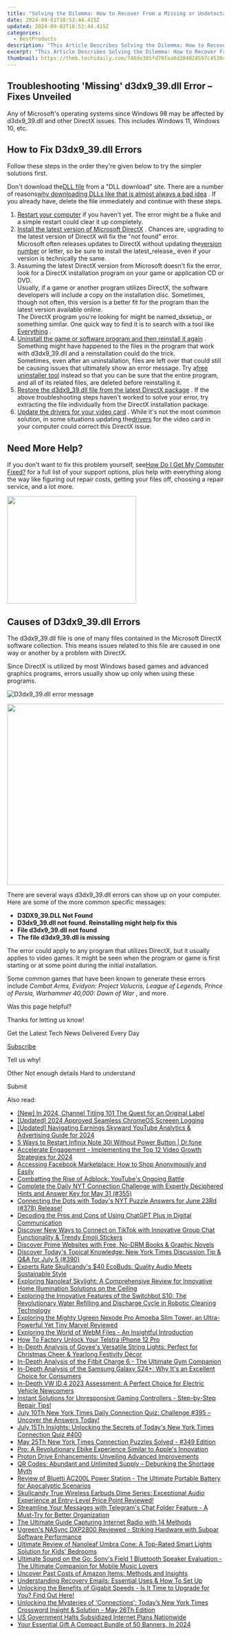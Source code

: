 ```yaml
---
title: "Solving the Dilemma: How to Recover From a Missing or Undetectable d3dx9_33.dll File"
date: 2024-09-01T18:53:44.415Z
updated: 2024-09-02T18:53:44.415Z
categories:
  - BestProducts
description: "This Article Describes Solving the Dilemma: How to Recover From a Missing or Undetectable d3dx9_33.dll File"
excerpt: "This Article Describes Solving the Dilemma: How to Recover From a Missing or Undetectable d3dx9_33.dll File"
thumbnail: https://thmb.techidaily.com/748de385fd78faa0d204024597c45304a88577256e08ed293c3cd91c5718eb11.jpg
---
```


## Troubleshooting 'Missing' d3dx9_39.dll Error – Fixes Unveiled
 Any of Microsoft's operating systems since Windows 98 may be affected by d3dx9\_39.dll and other DirectX issues. This includes Windows 11, Windows 10, etc.  

## How to Fix D3dx9\_39.dll Errors

 Follow these steps in the order they're given below to try the simpler solutions first.

 Don't download the[DLL file](https://www.lifewire.com/what-is-a-dll-file-2625852) from a "DLL download" site. There are a number of reasons[why downloading DLLs like that is almost always a bad idea](https://www.lifewire.com/important-reasons-not-to-download-dll-files-2624455) . If you already have, delete the file immediately and continue with these steps.

1. [Restart your computer](https://www.lifewire.com/how-to-reboot-a-computer-2624568) if you haven't yet. The error might be a fluke and a simple restart could clear it up completely.
2. [Install the latest version of Microsoft DirectX](https://www.lifewire.com/how-to-download-install-directx-2624489) . Chances are, upgrading to the latest version of DirectX will fix the "not found" error.  
 Microsoft often releases updates to DirectX without updating the[version number](https://www.lifewire.com/version-number-2626043) or letter, so be sure to install the latest_release_ even if your version is technically the same.
3. Assuming the latest DirectX version from Microsoft doesn't fix the error, look for a DirectX installation program on your game or application CD or DVD.  
 Usually, if a game or another program utilizes DirectX, the software developers will include a copy on the installation disc. Sometimes, though not often, this version is a better fit for the program than the latest version available online.  
 The DirectX program you're looking for might be named_dxsetup_ or something similar. One quick way to find it is to search with a tool like [Everything](https://www.voidtools.com/) .
4. [Uninstall the game or software program and then reinstall it again](https://www.lifewire.com/what-is-the-proper-way-to-reinstall-a-software-program-2624478) . Something might have happened to the files in the program that work with d3dx9\_39.dll and a reinstallation could do the trick.  
 Sometimes, even after an uninstallation, files are left over that could still be causing issues that ultimately show an error message. Try a[free uninstaller tool](https://www.lifewire.com/free-uninstaller-programs-2625188) instead so that you can be sure that the entire program, and all of its related files, are deleted before reinstalling it.
5. [Restore the d3dx9_39.dll file from the latest DirectX package](https://www.lifewire.com/how-to-restore-a-missing-directx-dll-file-2624516) . If the above troubleshooting steps haven't worked to solve your error, try extracting the file individually from the DirectX installation package.
6. [Update the drivers for your video card](https://www.lifewire.com/how-to-update-drivers-in-windows-2619214) . While it's not the most common solution, in some situations updating the[drivers](https://www.lifewire.com/what-is-a-device-driver-2625796) for the video card in your computer could correct this DirectX issue.

## Need More Help?

 If you don't want to fix this problem yourself, see[How Do I Get My Computer Fixed?](https://www.lifewire.com/how-do-i-get-my-computer-fixed-2625167) for a full list of your support options, plus help with everything along the way like figuring out repair costs, getting your files off, choosing a repair service, and a lot more.

<!-- affiliate ads begin -->
<a href="https://bluettius.sjv.io/c/5597632/2027209/17108" target="_top" id="2027209"><img src="//a.impactradius-go.com/display-ad/17108-2027209" border="0" alt="" width="300" height="250"/></a><img height="0" width="0" src="https://imp.pxf.io/i/5597632/2027209/17108" style="position:absolute;visibility:hidden;" border="0" />
<!-- affiliate ads end -->
## Causes of D3dx9\_39.dll Errors

 The d3dx9\_39.dll file is one of many files contained in the Microsoft DirectX software collection. This means issues related to this file are caused in one way or another by a problem with DirectX.

 Since DirectX is utilized by most Windows based games and advanced graphics programs, errors usually show up only when using these programs.

![D3dx9_39.dll error message](https://www.lifewire.com/thmb/31gMna-gNNmp9s94SfcwgeSvU_c=/1500x0/filters:no_upscale():max_bytes(150000):strip_icc():format(webp)/d3dx9_39-dll-error-message-59b27a1ec4124400107693a8.png)

<!-- affiliate ads begin -->
<a href="https://parisrhonecom.sjv.io/c/5597632/1896607/21553" target="_top" id="1896607"><img src="//a.impactradius-go.com/display-ad/21553-1896607" border="0" alt="" width="750" height="422"/></a><img height="0" width="0" src="https://imp.pxf.io/i/5597632/1896607/21553" style="position:absolute;visibility:hidden;" border="0" />
<!-- affiliate ads end -->
 There are several ways d3dx9\_39.dll errors can show up on your computer. Here are some of the more common specific messages:

* **D3DX9\_39.DLL Not Found**
* **D3dx9\_39.dll not found. Reinstalling might help fix this**
* **File d3dx9\_39.dll not found**
* **The file d3dx9\_39.dll is missing**

 The error could apply to any program that utilizes DirectX, but it usually applies to video games. It might be seen when the program or game is first starting or at some point during the initial installation.

 Some common games that have been known to generate these errors include _Combat Arms, Evidyon: Project Volucris, League of Legends, Prince of Persia, Warhammer 40,000: Dawn of War_ , and more.

Was this page helpful?

Thanks for letting us know!

 Get the Latest Tech News Delivered Every Day

[Subscribe](https://www.lifewire.com/#)

Tell us why!

 Other  Not enough details  Hard to understand

 Submit

<ins class="adsbygoogle"
     style="display:block"
     data-ad-format="autorelaxed"
     data-ad-client="ca-pub-7571918770474297"
     data-ad-slot="1223367746"></ins>



<ins class="adsbygoogle"
     style="display:block"
     data-ad-client="ca-pub-7571918770474297"
     data-ad-slot="8358498916"
     data-ad-format="auto"
     data-full-width-responsive="true"></ins>

<span class="atpl-alsoreadstyle">Also read:</span>
<div><ul>
<li><a href="https://youtube-sure.techidaily.com/n-2024-channel-titling-101-the-quest-for-an-original-label/"><u>[New] In 2024, Channel Titling 101  The Quest for an Original Label</u></a></li>
<li><a href="https://screen-video-capture.techidaily.com/updated-2024-approved-seamless-chromeos-screeen-logging/"><u>[Updated] 2024 Approved  Seamless ChromeOS Screeen Logging</u></a></li>
<li><a href="https://youtube-blog.techidaily.com/ed-navigating-earnings-skyward-youtube-analytics-and-advertising-guide-for-2024/"><u>[Updated] Navigating Earnings Skyward  YouTube Analytics & Advertising Guide for 2024</u></a></li>
<li><a href="https://phone-solutions.techidaily.com/5-ways-to-restart-infinix-note-30i-without-power-button-drfone-by-drfone-reset-android-reset-android/"><u>5 Ways to Restart Infinix Note 30i Without Power Button | Dr.fone</u></a></li>
<li><a href="https://youtube-docs.techidaily.com/erate-engagement-implementing-the-top-12-video-growth-strategies-for-2024/"><u>Accelerate Engagement - Implementing the Top 12 Video Growth Strategies for 2024</u></a></li>
<li><a href="https://techtrends.techidaily.com/accessing-facebook-marketplace-how-to-shop-anonymously-and-easily/"><u>Accessing Facebook Marketplace: How to Shop Anonymously and Easily</u></a></li>
<li><a href="https://techtrends.techidaily.com/combatting-the-rise-of-adblock-youtubes-ongoing-battle/"><u>Combatting the Rise of Adblock: YouTube's Ongoing Battle</u></a></li>
<li><a href="https://techtrends.techidaily.com/complete-the-daily-nyt-connection-challenge-with-expertly-deciphered-hints-and-answer-key-for-may-31-355/"><u>Complete the Daily NYT Connection Challenge with Expertly Deciphered Hints and Answer Key for May 31 (#355)</u></a></li>
<li><a href="https://techtrends.techidaily.com/connecting-the-dots-with-todays-nyt-puzzle-answers-for-june-23rd-378-release/"><u>Connecting the Dots with Today's NYT Puzzle Answers for June 23Rd (#378) Release!</u></a></li>
<li><a href="https://tech-revival.techidaily.com/decoding-the-pros-and-cons-of-using-chatgpt-plus-in-digital-communication/"><u>Decoding the Pros and Cons of Using ChatGPT Plus in Digital Communication</u></a></li>
<li><a href="https://techtrends.techidaily.com/discover-new-ways-to-connect-on-tiktok-with-innovative-group-chat-functionality-and-trendy-emoji-stickers/"><u>Discover New Ways to Connect on TikTok with Innovative Group Chat Functionality & Trendy Emoji Stickers</u></a></li>
<li><a href="https://techtrends.techidaily.com/discover-prime-websites-with-free-no-drm-books-and-graphic-novels/"><u>Discover Prime Websites with Free, No-DRM Books & Graphic Novels</u></a></li>
<li><a href="https://techtrends.techidaily.com/discover-todays-topical-knowledge-new-york-times-discussion-tip-and-qanda-for-july-5-390/"><u>Discover Today's Topical Knowledge: New York Times Discussion Tip & Q&A for July 5 (#390)</u></a></li>
<li><a href="https://techtrends.techidaily.com/experts-rate-skullcandys-40-ecobuds-quality-audio-meets-sustainable-style/"><u>Experts Rate Skullcandy's $40 EcoBuds: Quality Audio Meets Sustainable Style</u></a></li>
<li><a href="https://techtrends.techidaily.com/exploring-nanoleaf-skylight-a-comprehensive-review-for-innovative-home-illumination-solutions-on-the-ceiling/"><u>Exploring Nanoleaf Skylight: A Comprehensive Review for Innovative Home Illumination Solutions on the Ceiling</u></a></li>
<li><a href="https://techtrends.techidaily.com/exploring-the-innovative-features-of-the-switchbot-s10-the-revolutionary-water-refilling-and-discharge-cycle-in-robotic-cleaning-technology/"><u>Exploring the Innovative Features of the Switchbot S10: The Revolutionary Water Refilling and Discharge Cycle in Robotic Cleaning Technology</u></a></li>
<li><a href="https://techtrends.techidaily.com/exploring-the-mighty-ugreen-nexode-pro-amoeba-slim-tower-an-ultra-powerful-yet-tiny-marvel-reviewed/"><u>Exploring the Mighty Ugreen Nexode Pro Amoeba Slim Tower, an Ultra-Powerful Yet Tiny Marvel Reviewed</u></a></li>
<li><a href="https://techtrends.techidaily.com/exploring-the-world-of-webm-files-an-insightful-introduction/"><u>Exploring the World of WebM Files - An Insightful Introduction</u></a></li>
<li><a href="https://sim-unlock.techidaily.com/how-to-factory-unlock-your-telstra-iphone-12-pro-by-drfone-ios/"><u>How To Factory Unlock Your Telstra iPhone 12 Pro</u></a></li>
<li><a href="https://techtrends.techidaily.com/in-depth-analysis-of-govees-versatile-string-lights-perfect-for-christmas-cheer-and-yearlong-festivity-decor/"><u>In-Depth Analysis of Govee's Versatile String Lights: Perfect for Christmas Cheer & Yearlong Festivity Décor</u></a></li>
<li><a href="https://techtrends.techidaily.com/in-depth-analysis-of-the-fitbit-charge-6-the-ultimate-gym-companion/"><u>In-Depth Analysis of the Fitbit Charge 6 - The Ultimate Gym Companion</u></a></li>
<li><a href="https://techtrends.techidaily.com/in-depth-analysis-of-the-samsung-galaxy-s24plus-why-its-an-excellent-choice-for-consumers/"><u>In-Depth Analysis of the Samsung Galaxy S24+: Why It's an Excellent Choice for Consumers</u></a></li>
<li><a href="https://techtrends.techidaily.com/in-depth-vw-id4-2023-assessment-a-perfect-choice-for-electric-vehicle-newcomers/"><u>In-Depth VW ID.4 2023 Assessment: A Perfect Choice for Electric Vehicle Newcomers</u></a></li>
<li><a href="https://program-issues.techidaily.com/1723010377946-instant-solutions-for-unresponsive-gaming-controllers-step-by-step-repair-tips/"><u>Instant Solutions for Unresponsive Gaming Controllers - Step-by-Step Repair Tips!</u></a></li>
<li><a href="https://techtrends.techidaily.com/july-10th-new-york-times-daily-connection-quiz-challenge-395-uncover-the-answers-today/"><u>July 10Th New York Times Daily Connection Quiz: Challenge #395 – Uncover the Answers Today!</u></a></li>
<li><a href="https://techtrends.techidaily.com/july-15th-insights-unlocking-the-secrets-of-todays-new-york-times-connection-quiz-400/"><u>July 15Th Insights: Unlocking the Secrets of Today's New York Times Connection Quiz #400</u></a></li>
<li><a href="https://techtrends.techidaily.com/may-25th-new-york-times-connection-puzzles-solved-349-edition/"><u>May 25Th New York Times Connection Puzzles Solved - #349 Edition</u></a></li>
<li><a href="https://techtrends.techidaily.com/pro-a-revolutionary-ebike-experience-similar-to-apples-innovation/"><u>Pro: A Revolutionary Ebike Experience Similar to Apple's Innovation</u></a></li>
<li><a href="https://techtrends.techidaily.com/proton-drive-enhancements-unveiling-advanced-improvements/"><u>Proton Drive Enhancements: Unveiling Advanced Improvements</u></a></li>
<li><a href="https://techtrends.techidaily.com/qr-codes-abundant-and-unlimited-supply-debunking-the-shortage-myth/"><u>QR Codes: Abundant and Unlimited Supply – Debunking the Shortage Myth</u></a></li>
<li><a href="https://techtrends.techidaily.com/review-of-bluetti-ac200l-power-station-the-ultimate-portable-battery-for-apocalyptic-scenarios/"><u>Review of Bluetti AC200L Power Station - The Ultimate Portable Battery for Apocalyptic Scenarios</u></a></li>
<li><a href="https://techtrends.techidaily.com/skullcandy-true-wireless-earbuds-dime-series-exceptional-audio-experience-at-entry-level-price-point-reviewed/"><u>Skullcandy True Wireless Earbuds Dime Series: Exceptional Audio Experience at Entry-Level Price Point Reviewed!</u></a></li>
<li><a href="https://techtrends.techidaily.com/streamline-your-messages-with-telegrams-chat-folder-feature-a-must-try-for-better-organization/"><u>Streamline Your Messages with Telegram's Chat Folder Feature - A Must-Try for Better Organization</u></a></li>
<li><a href="https://extra-lessons.techidaily.com/the-ultimate-guide-capturing-internet-radio-with-14-methods/"><u>The Ultimate Guide  Capturing Internet Radio with 14 Methods</u></a></li>
<li><a href="https://techtrends.techidaily.com/ugreens-nasync-dxp2800-reviewed-striking-hardware-with-subpar-software-performance/"><u>Ugreen's NASync DXP2800 Reviewed - Striking Hardware with Subpar Software Performance</u></a></li>
<li><a href="https://techtrends.techidaily.com/ultimate-review-of-nanoleaf-umbra-cone-a-top-rated-smart-lights-solution-for-kids-bedrooms/"><u>Ultimate Review of Nanoleaf Umbra Cone: A Top-Rated Smart Lights Solution for Kids' Bedrooms</u></a></li>
<li><a href="https://techtrends.techidaily.com/ultimate-sound-on-the-go-sonys-field-1-bluetooth-speaker-evaluation-the-ultimate-companion-for-mobile-music-lovers/"><u>Ultimate Sound on the Go: Sony's Field 1 Bluetooth Speaker Evaluation - The Ultimate Companion for Mobile Music Lovers</u></a></li>
<li><a href="https://techtrends.techidaily.com/uncover-past-costs-of-amazon-items-methods-and-insights/"><u>Uncover Past Costs of Amazon Items: Methods and Insights</u></a></li>
<li><a href="https://techtrends.techidaily.com/understanding-recovery-emails-essential-uses-and-how-to-set-up/"><u>Understanding Recovery Emails: Essential Uses & How To Set Up</u></a></li>
<li><a href="https://techtrends.techidaily.com/unlocking-the-benefits-of-gigabit-speeds-is-it-time-to-upgrade-for-you-find-out-here/"><u>Unlocking the Benefits of Gigabit Speeds - Is It Time to Upgrade for You? Find Out Here!</u></a></li>
<li><a href="https://techtrends.techidaily.com/unlocking-the-mysteries-of-connections-todays-new-york-times-crossword-insight-and-solution-may-26th-edition/"><u>Unlocking the Mysteries of 'Connections': Today’s New York Times Crossword Insight & Solution - May 26Th Edition</u></a></li>
<li><a href="https://techtrends.techidaily.com/us-government-halts-subsidized-internet-plans-nationwide/"><u>US Government Halts Subsidized Internet Plans Nationwide</u></a></li>
<li><a href="https://facebook-video-share.techidaily.com/your-essential-gift-a-compact-bundle-of-50-banners-in-2024/"><u>Your Essential Gift  A Compact Bundle of 50 Banners, In 2024</u></a></li>
</ul></div>
